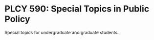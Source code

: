 # PLCY 590: Special Topics in Public Policy

Special topics for undergraduate and graduate students.